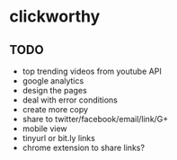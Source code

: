 # clickworthy

## TODO
* top trending videos from youtube API
* google analytics
* design the pages
* deal with error conditions
* create more copy
* share to twitter/facebook/email/link/G+
* mobile view
* tinyurl or bit.ly links
* chrome extension to share links?
